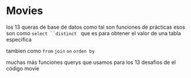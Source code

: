 # Movies
los 13 queras de base de datos como tal son funciones de prácticas 
esos son como `select ``distinct ` que es para obtener el valor de una tabla especifica

tambien como `from` `join` `on` `orden by`

muchas más funciones querys que usamos para los 13 desafios de el código movie
